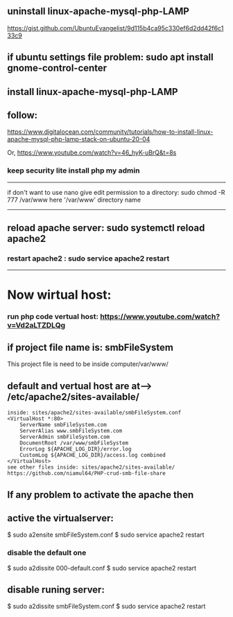 ## uninstall linux-apache-mysql-php-LAMP
https://gist.github.com/UbuntuEvangelist/9d115b4ca95c330ef6d2dd42f6c133c9

## if ubuntu settings file problem: sudo apt install gnome-control-center

## install linux-apache-mysql-php-LAMP
## follow:
https://www.digitalocean.com/community/tutorials/how-to-install-linux-apache-mysql-php-lamp-stack-on-ubuntu-20-04

Or, https://www.youtube.com/watch?v=46_hyK-uBrQ&t=8s
### keep security lite install php my admin

<hr> 
if don't want to use nano
give edit permission to a directory: sudo chmod -R 777 /var/www
here '/var/www' directory name
<hr>

## reload apache server: sudo systemctl reload apache2
### restart apache2 : sudo service apache2 restart
<hr>

# Now wirtual host:
### run php code vertual host: https://www.youtube.com/watch?v=Vd2aLTZDLQg

## if project file name is: smbFileSystem
This project file is need to be inside computer/var/www/

## default and vertual host are at--> /etc/apache2/sites-available/

```
inside: sites/apache2/sites-available/smbFileSystem.conf
<VirtualHost *:80>
    ServerName smbFileSystem.com
    ServerAlias www.smbFileSystem.com 
    ServerAdmin smbFileSystem.com
    DocumentRoot /var/www/smbFileSystem
    ErrorLog ${APACHE_LOG_DIR}/error.log
    CustomLog ${APACHE_LOG_DIR}/access.log combined
</VirtualHost>
see other files inside: sites/apache2/sites-available/
https://github.com/niamul64/PHP-crud-smb-file-share
```
## If any problem to activate the apache then
## active the virtualserver:
$ sudo a2ensite smbFileSystem.conf
$ sudo service apache2 restart

### disable the default one
$ sudo a2dissite 000-default.conf
$ sudo service apache2 restart
##  disable runing server:
$ sudo a2dissite smbFileSystem.conf
$ sudo service apache2 restart







